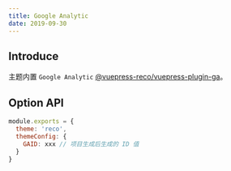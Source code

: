 ```yaml
---
title: Google Analytic
date: 2019-09-30
---
```


## Introduce

主题内置 `Google Analytic` [@vuepress-reco/vuepress-plugin-ga](/views/plugins/ga.md)。

## Option API

```js
module.exports = {
  theme: 'reco',
  themeConfig: {
    GAID: xxx // 项目生成后生成的 ID 值
  }  
}
```
